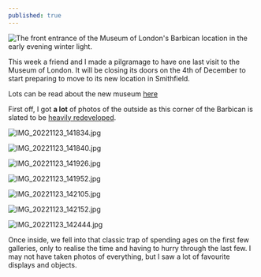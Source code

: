 ```yaml
---
published: true
---
```

![The front entrance of the Museum of London's Barbican location in the early evening winter light.]({{site.baseurl}}/_posts/IMG_20221123_165441.jpg)

This week a friend and I made a pilgramage to have one last visit to the Museum of London. It will be closing its doors on the 4th of December to start preparing to move to its new location in Smithfield. 

Lots can be read about the new museum [here](https://museum.london/)

First off, I got **a lot** of photos of the outside as this corner of the Barbican is slated to be [heavily redeveloped](https://www.archpaper.com/2021/12/office-tower-studded-vision-unveiled-for-museum-of-london-redevelopment-site/).

![IMG_20221123_141834.jpg]({{site.baseurl}}/_posts/IMG_20221123_141834.jpg)

![IMG_20221123_141840.jpg]({{site.baseurl}}/_posts/IMG_20221123_141840.jpg)

![IMG_20221123_141926.jpg]({{site.baseurl}}/_posts/IMG_20221123_141926.jpg)

![IMG_20221123_141952.jpg]({{site.baseurl}}/_posts/IMG_20221123_141952.jpg)

![IMG_20221123_142105.jpg]({{site.baseurl}}/_posts/IMG_20221123_142105.jpg)

![IMG_20221123_142152.jpg]({{site.baseurl}}/_posts/IMG_20221123_142152.jpg)

![IMG_20221123_142444.jpg]({{site.baseurl}}/_posts/IMG_20221123_142444.jpg)

Once inside, we fell into that classic trap of spending ages on the first few galleries, only to realise the time and having to hurry through the last few. I may not have taken photos of everything, but I saw a lot of favourite displays and objects. 

